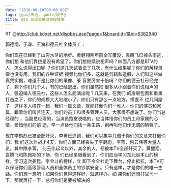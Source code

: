 ```yaml
---
date: "2010-08-10T00:00:00Z"
tags: [gov/统治, quote/段子]
title: BTV 敦促郭德纲等投降书
---
```


RT @<http://club.kdnet.net/dispbbs.asp?page=1&boardid=1&id=6382940>

郭德纲、于谦、王海和德云社全体员工：

你们现在已经到了山穷水尽的地步。黄健翔两年前全军覆没，袁腾飞已掉头南逃，你们想
和他们靠拢是没有希望了。你们想继续说相声吗？四面八方都是BTV的人，怎么说得出口呢
？你们这几天试着说了几次，有什么结果呢？你们的解释录像也没有用。我们的各种证据
视频比你们多，这就是剪辑和造假，人们叫这些做真凭实据，难道不是比你们的录像、录
音要厉害十倍吗？你们的德云社已经完了，剩下你们几个人，有的已经退出。你们虽然把
很多从小跟着你们说相声的人，强迫编入德云社，这些人怎么能演出呢？几天来，在我们
的层层包围和重重打击之下，你们的规模大大地缩小了。你们只有那么一点地方，横直不
过几间屋子，这样多人挤在一起，我们一篇文章，就能打倒你们一堆人。你们的演员和家
属，跟着你们叫苦连天。你们的员工和很多管理人员，大家很不想说了。你们当总经理的
，当副总经理的，当演员跑堂说唱的，应当体惜你们的员工和家属的心情，爱惜他们的前
途，早一点替他们找一条生路，别再叫他们作无谓的牺牲了。

现在李鹤彪已被全部歼灭，李菁已逃跑，我们可以集中几倍于你们的文章来打倒你们。我
们这次作战才4天，你们方面已经丧失了李鹤彪，李菁，何云伟等大量人员。其中除李菁，
何云伟起义以外，其余的人，都被本TV全部歼灭了。黄健翔、袁腾飞和陈佩斯的下场，你
们已经亲眼看到了。你们应当学习东北赵本山的榜样，学习这次姜昆、李金斗的榜样，立
即下令全社走下舞台，停止抵抗，本TV可以保证你们高级管理人员和全体员工的钞票安全
。只有这样，才是你们的唯一生路。你们想一想吧！如果你们觉得这样好，就这样办。如
果你们还想打官司一下，那就再打一下，总归你们是要被解决的

